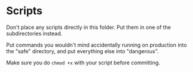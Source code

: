 # Scripts

Don't place any scripts directly in this folder. Put them in one of the subdirectories instead.

Put commands you wouldn't mind accidentally running on production into the "safe" directory,
and put everything else into "dangerous".

Make sure you do `chmod +x` with your script before committing.
